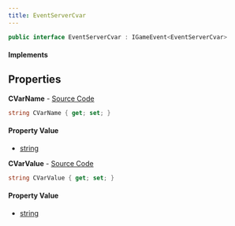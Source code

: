 ```yaml
---
title: EventServerCvar
---
```


```csharp
public interface EventServerCvar : IGameEvent<EventServerCvar>
```

#### Implements

## Properties

**CVarName** - [Source Code](https://github.com/swiftly-solution/swiftlys2/blob/main/managed/src/SwiftlyS2.Generated/GameEvents/Interfaces/EventServerCvar.cs#L23)

```csharp
string CVarName { get; set; }
```

#### Property Value

- [string](https://learn.microsoft.com/dotnet/api/system.string)

**CVarValue** - [Source Code](https://github.com/swiftly-solution/swiftlys2/blob/main/managed/src/SwiftlyS2.Generated/GameEvents/Interfaces/EventServerCvar.cs#L30)

```csharp
string CVarValue { get; set; }
```

#### Property Value

- [string](https://learn.microsoft.com/dotnet/api/system.string)


